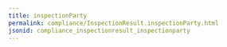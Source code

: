 ```yaml
---
title: inspectionParty
permalink: compliance/InspectionResult.inspectionParty.html
jsonid: compliance_inspectionresult_inspectionparty
---
```

